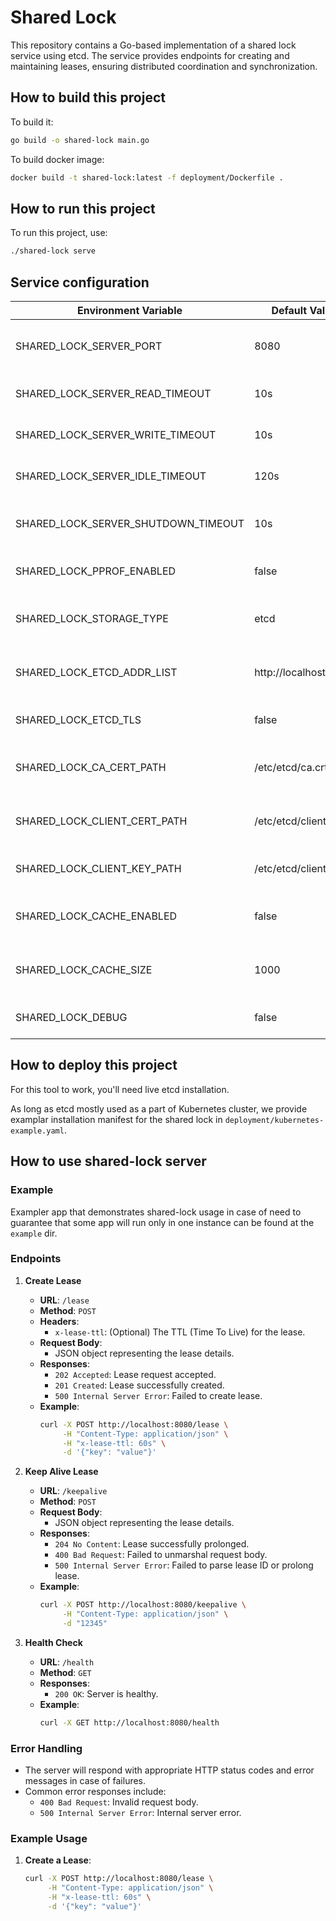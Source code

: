 # Shared Lock

This repository contains a Go-based implementation of a shared lock service using etcd. The service provides endpoints for creating and maintaining leases, ensuring distributed coordination and synchronization.

## How to build this project
To build it:
``` bash
go build -o shared-lock main.go
```

To build docker image:
``` bash
docker build -t shared-lock:latest -f deployment/Dockerfile .
```

## How to run this project
To run this project, use:
``` bash
./shared-lock serve
```

## Service configuration
| Environment Variable                  | Default Value                     | Description                                      |
|---------------------------------------|-----------------------------------|--------------------------------------------------|
| SHARED_LOCK_SERVER_PORT               | 8080                              | Port on which the server will run                |
| SHARED_LOCK_SERVER_READ_TIMEOUT       | 10s                               | Server read timeout duration                     |
| SHARED_LOCK_SERVER_WRITE_TIMEOUT      | 10s                               | Server write timeout duration                    |
| SHARED_LOCK_SERVER_IDLE_TIMEOUT       | 120s                              | Server idle timeout duration                     |
| SHARED_LOCK_SERVER_SHUTDOWN_TIMEOUT   | 10s                               | Server shutdown timeout duration                 |
| SHARED_LOCK_PPROF_ENABLED             | false                             | Enable pprof for debugging                       |
| SHARED_LOCK_STORAGE_TYPE              | etcd                              | Storage type to use (`etcd` or `mock`)           |
| SHARED_LOCK_ETCD_ADDR_LIST            | http://localhost:2379             | Comma-separated list of etcd endpoints           |
| SHARED_LOCK_ETCD_TLS                  | false                             | Enable TLS for etcd connections                  |
| SHARED_LOCK_CA_CERT_PATH              | /etc/etcd/ca.crt                  | Path to the CA certificate for etcd              |
| SHARED_LOCK_CLIENT_CERT_PATH          | /etc/etcd/client.crt              | Path to the client certificate for etcd          |
| SHARED_LOCK_CLIENT_KEY_PATH           | /etc/etcd/client.key              | Path to the client key for etcd                  |
| SHARED_LOCK_CACHE_ENABLED             | false                             | Enable in-memory cache for leases                |
| SHARED_LOCK_CACHE_SIZE                | 1000                              | Maximum number of items in the cache             |
| SHARED_LOCK_DEBUG                     | false                             | Toggle for debug mode                            |

## How to deploy this project
For this tool to work, you'll need live etcd installation.

As long as etcd mostly used as a part of Kubernetes cluster, we provide examplar installation manifest for the shared lock in `deployment/kubernetes-example.yaml`.

## How to use shared-lock server

### Example

Exampler app that demonstrates shared-lock usage in case of need to guarantee that some app will run only in one instance can be found at the `example` dir.

### Endpoints

1. **Create Lease**
   - **URL**: `/lease`
   - **Method**: `POST`
   - **Headers**:
     - `x-lease-ttl`: (Optional) The TTL (Time To Live) for the lease.
   - **Request Body**:
     - JSON object representing the lease details.
   - **Responses**:
     - `202 Accepted`: Lease request accepted.
     - `201 Created`: Lease successfully created.
     - `500 Internal Server Error`: Failed to create lease.
   - **Example**:
     ```sh
     curl -X POST http://localhost:8080/lease \
          -H "Content-Type: application/json" \
          -H "x-lease-ttl: 60s" \
          -d '{"key": "value"}'
     ```

2. **Keep Alive Lease**
   - **URL**: `/keepalive`
   - **Method**: `POST`
   - **Request Body**:
     - JSON object representing the lease details.
   - **Responses**:
     - `204 No Content`: Lease successfully prolonged.
     - `400 Bad Request`: Failed to unmarshal request body.
     - `500 Internal Server Error`: Failed to parse lease ID or prolong lease.
   - **Example**:
     ```sh
     curl -X POST http://localhost:8080/keepalive \
          -H "Content-Type: application/json" \
          -d "12345"
     ```

3. **Health Check**
   - **URL**: `/health`
   - **Method**: `GET`
   - **Responses**:
     - `200 OK`: Server is healthy.
   - **Example**:
     ```sh
     curl -X GET http://localhost:8080/health
     ```

### Error Handling

- The server will respond with appropriate HTTP status codes and error messages in case of failures.
- Common error responses include:
  - `400 Bad Request`: Invalid request body.
  - `500 Internal Server Error`: Internal server error.

### Example Usage

1. **Create a Lease**:
   ```sh
   curl -X POST http://localhost:8080/lease \
        -H "Content-Type: application/json" \
        -H "x-lease-ttl: 60s" \
        -d '{"key": "value"}'